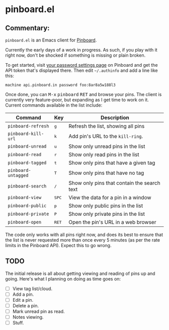 # pinboard.el

## Commentary:

`pinboard.el` is an Emacs client for [Pinboard](https://pinboard.in/).

Currently the early days of a work in progress. As such, if you play with it
right now, don't be shocked if something is missing or plain broken.

To get started, visit [your password settings
page](https://pinboard.in/settings/password) on Pinboard and get the API
token that's displayed there. Then edit `~/.authinfo` and add a line like
this:

```
machine api.pinboard.in password foo:8ar8a5w188l3
```

Once done, you can <kbd>M-x</kbd> <kbd>pinboard</kbd> <kbd>RET</kbd> and
browse your pins. The client is currently very feature-poor, but expanding
as I get time to work on it. Current commands available in the list include:

| Command             | Key            | Description                                 |
|---------------------|----------------|---------------------------------------------|
| `pinboard-refresh`  | <kbd>g</kbd>   | Refresh the list, showing all pins          |
| `pinboard-kill-url` | <kbd>k</kbd>   | Add pin's URL to the `kill-ring`.           |
| `pinboard-unread`   | <kbd>u</kbd>   | Show only unread pins in the list           |
| `pinboard-read`     | <kbd>r</kbd>   | Show only read pins in the list             |
| `pinboard-tagged`   | <kbd>t</kbd>   | Show only pins that have a given tag        |
| `pinboard-untagged` | <kbd>T</kbd>   | Show only pins that have no tag             |
| `pinboard-search`   | <kbd>/</kbd>   | Show only pins that contain the search text |
| `pinboard-view`     | <kbd>SPC</kbd> | View the data for a pin in a window         |
| `pinboard-public`   | <kbd>p</kbd>   | Show only public pins in the list           |
| `pinboard-private`  | <kbd>P</kbd>   | Show only private pins in the list          |
| `pinboard-open`     | <kbd>RET</kbd> | Open the pin's URL in a web browser         |

The code only works with all pins right now, and does its best to ensure
that the list is never requested more than once every 5 minutes (as per the
rate limits in the Pinboard API). Expect this to go wrong.

## TODO

The initial release is all about getting viewing and reading of pins up and
going. Here's what I planning on doing as time goes on:

- [ ] View tag list/cloud.
- [ ] Add a pin.
- [ ] Edit a pin.
- [ ] Delete a pin.
- [ ] Mark unread pin as read.
- [ ] Notes viewing.
- [ ] Stuff.

[//]: # (README.md ends here)
